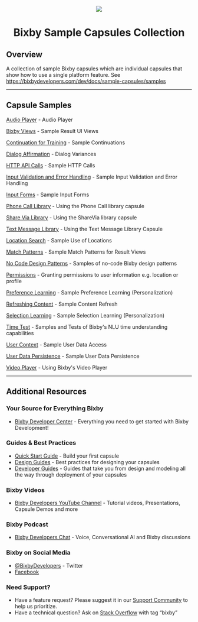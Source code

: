 <p align="Center">
  <img src="https://bixbydevelopers.com/dev/docs-assets/resources/dev-guide/bixby_logo_github-11221940070278028369.png">
  <br/>
  <h1 align="Center">Bixby Sample Capsules Collection</h1>
</p>

## Overview

A collection of sample Bixby capsules which are individual capsules that show how to use a single platform feature. See https://bixbydevelopers.com/dev/docs/sample-capsules/samples

---
## Capsule Samples

[Audio Player](../../tree/master/audio) - Audio Player

[Bixby Views](../../tree/master/bixby-views) - Sample Result UI Views

[Continuation for Training](../../tree/master/continuation-for-training) - Sample Continuations

[Dialog Affirmation](../../tree/master/dialog-affirmation) - Dialog Variances

[HTTP API Calls](../../tree/master/http-api-calls) - Sample HTTP Calls

[Input Validation and Error Handling](../../tree/master/error-handling) - Sample Input Validation and Error Handling

[Input Forms](../../tree/master/input-forms) - Sample Input Forms

[Phone Call Library](../../tree/master/library-phone-call-example) - Using the Phone Call library capsule

[Share Via Library](../../tree/master/library-share-via-example) - Using the ShareVia library capsule

[Text Message Library](../../tree/master/library-text-message-example) - Using the Text Message Library Capsule

[Location Search](../../tree/master/location-search) - Sample Use of Locations

[Match Patterns](../../tree/master/match-pattern) - Sample Match Patterns for Result Views

[No Code Design Patterns](../../tree/master/no-code-design-patterns) - Samples of no-code Bixby design patterns

[Permissions](../../tree/master/permissions) - Granting permissions to user information e.g. location or profile

[Preference Learning](../../tree/master/preference-learning) - Sample Preference Learning (Personalization)

[Refreshing Content](../../tree/master/refreshing-content) - Sample Content Refresh

[Selection Learning](../../tree/master/selection-learning) - Sample Selection Learning (Personalization)

[Time Test](../../tree/master/time-test-harness) - Samples and Tests of Bixby's NLU time understanding capabilities

[User Context](../../tree/master/user-context) - Sample User Data Access

[User Data Persistence](../../tree/master/user-data-persistence) - Sample User Data Persistence

[Video Player](../../tree/master/video-player) - Using Bixby's Video Player

---

## Additional Resources

### Your Source for Everything Bixby
* [Bixby Developer Center](http://bixbydevelopers.com) - Everything you need to get started with Bixby Development!

### Guides & Best Practices
* [Quick Start Guide](https://bixbydevelopers.com/dev/docs/get-started/quick-start) - Build your first capsule
* [Design Guides](https://bixbydevelopers.com/dev/docs/dev-guide/design-guides) - Best practices for designing your capsules
* [Developer Guides](https://bixbydevelopers.com/dev/docs/dev-guide/developers) - Guides that take you from design and modeling all the way through deployment of your capsules

### Bixby Videos
* [Bixby Developers YouTube Channel](https://www.youtube.com/c/bixbydevelopers) - Tutorial videos, Presentations, Capsule Demos and more

### Bixby Podcast
* [Bixby Developers Chat](http://bixbydev.buzzsprout.com/) - Voice, Conversational AI and Bixby discussions 

### Bixby on Social Media
* [@BixbyDevelopers](https://twitter.com/bixbydevelopers) - Twitter
* [Facebook](https://facebook.com/BixbyDevelopers)

### Need Support?
* Have a feature request? Please suggest it in our [Support Community](https://support.bixbydevelopers.com/hc/en-us/community/topics/360000183273-Feature-Requests) to help us prioritize.
* Have a technical question? Ask on [Stack Overflow](https://stackoverflow.com/questions/tagged/bixby) with tag “bixby”
